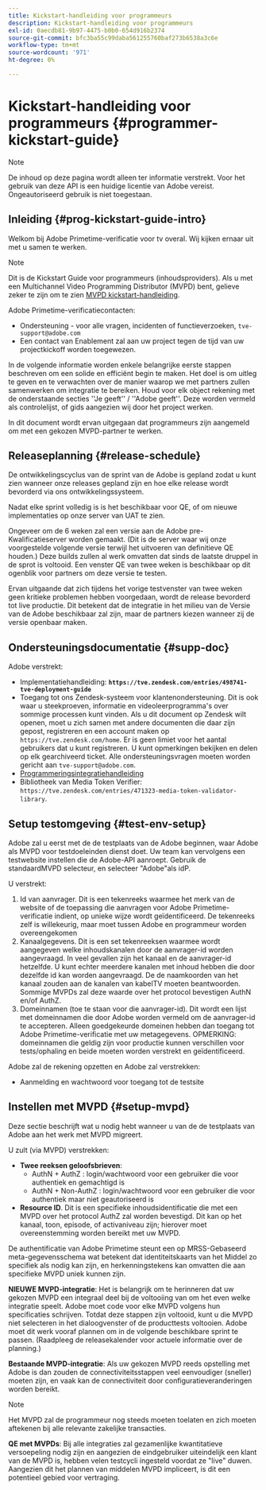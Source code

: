 ```yaml
---
title: Kickstart-handleiding voor programmeurs
description: Kickstart-handleiding voor programmeurs
exl-id: 0aecdb81-9b97-4475-b0b0-654d916b2374
source-git-commit: bfc3ba55c99daba561255760baf273b6538a3c6e
workflow-type: tm+mt
source-wordcount: '971'
ht-degree: 0%

---
```


# Kickstart-handleiding voor programmeurs {#programmer-kickstart-guide}

>[!NOTE]
>
>De inhoud op deze pagina wordt alleen ter informatie verstrekt. Voor het gebruik van deze API is een huidige licentie van Adobe vereist. Ongeautoriseerd gebruik is niet toegestaan.

## Inleiding {#prog-kickstart-guide-intro}

Welkom bij Adobe Primetime-verificatie voor tv overal. Wij kijken ernaar uit met u samen te werken.

>[!NOTE]
>
>Dit is de Kickstart Guide voor programmeurs (inhoudsproviders). Als u met een Multichannel Video Programming Distributor (MVPD) bent, gelieve zeker te zijn om te zien [MVPD kickstart-handleiding](/help/authentication/mvpd-kickstart-guide.md).


Adobe Primetime-verificatiecontacten:

* Ondersteuning - voor alle vragen, incidenten of functieverzoeken, `tve-support@adobe.com`
* Een contact van Enablement zal aan uw project tegen de tijd van uw projectkickoff worden toegewezen.

In de volgende informatie worden enkele belangrijke eerste stappen beschreven om een solide en efficiënt begin te maken. Het doel is om uitleg te geven en te verwachten over de manier waarop we met partners zullen samenwerken om integratie te bereiken. Houd voor elk object rekening met de onderstaande secties &#39;&#39;Je geeft&#39;&#39; / &#39;&#39;Adobe geeft&#39;&#39;. Deze worden vermeld als controlelijst, of gids aangezien wij door het project werken.

In dit document wordt ervan uitgegaan dat programmeurs zijn aangemeld om met een gekozen MVPD-partner te werken.

## Releaseplanning {#release-schedule}

De ontwikkelingscyclus van de sprint van de Adobe is gepland zodat u kunt zien wanneer onze releases gepland zijn en hoe elke release wordt bevorderd via ons ontwikkelingssysteem.

Nadat elke sprint volledig is is het beschikbaar voor QE, of om nieuwe implementaties op onze server van UAT te zien.

Ongeveer om de 6 weken zal een versie aan de Adobe pre-Kwalificatieserver worden gemaakt. (Dit is de server waar wij onze voorgestelde volgende versie terwijl het uitvoeren van definitieve QE houden.) Deze builds zullen al werk omvatten dat sinds de laatste druppel in de sprot is voltooid. Een venster QE van twee weken is beschikbaar op dit ogenblik voor partners om deze versie te testen.

Ervan uitgaande dat zich tijdens het vorige testvenster van twee weken geen kritieke problemen hebben voorgedaan, wordt de release bevorderd tot live productie. Dit betekent dat de integratie in het milieu van de Versie van de Adobe beschikbaar zal zijn, maar de partners kiezen wanneer zij de versie openbaar maken.

<!--For the latest release schedule information, see the Release Calendar.-->

## Ondersteuningsdocumentatie {#supp-doc}

Adobe verstrekt:

* Implementatiehandleiding: **`https://tve.zendesk.com/entries/498741-tve-deployment-guide`**
* Toegang tot ons Zendesk-systeem voor klantenondersteuning. Dit is ook waar u steekproeven, informatie en videoleerprogramma&#39;s over sommige processen kunt vinden. Als u dit document op Zendesk wilt openen, moet u zich samen met andere documenten die daar zijn gepost, registreren en een account maken op `https://tve.zendesk.com/home`. Er is geen limiet voor het aantal gebruikers dat u kunt registreren.  U kunt opmerkingen bekijken en delen op elk gearchiveerd ticket. Alle ondersteuningsvragen moeten worden gericht aan `tve-support@adobe.com`.
* [Programmeringsintegratiehandleiding](/help/authentication/programmer-integration-guide-overview.md)
* Bibliotheek van Media Token Verifier: `https://tve.zendesk.com/entries/471323-media-token-validator-library`.

## Setup testomgeving {#test-env-setup}

Adobe zal u eerst met de de testplaats van de Adobe beginnen, waar Adobe als MVPD voor testdoeleinden dienst doet. Uw team kan vervolgens een testwebsite instellen die de Adobe-API aanroept. Gebruik de standaardMVPD selecteur, en selecteer &quot;Adobe&quot;als idP.

U verstrekt:

1. Id van aanvrager. Dit is een tekenreeks waarmee het merk van de website of de toepassing die aanvragen voor Adobe Primetime-verificatie indient, op unieke wijze wordt geïdentificeerd. De tekenreeks zelf is willekeurig, maar moet tussen Adobe en programmeur worden overeengekomen
1. Kanaalgegevens. Dit is een set tekenreeksen waarmee wordt aangegeven welke inhoudskanalen door de aanvrager-id worden aangevraagd. In veel gevallen zijn het kanaal en de aanvrager-id hetzelfde. U kunt echter meerdere kanalen met inhoud hebben die door dezelfde id kan worden aangevraagd. De de naamkoorden van het kanaal zouden aan de kanalen van kabelTV moeten beantwoorden. Sommige MVPDs zal deze waarde over het protocol bevestigen AuthN en/of AuthZ.
1. Domeinnamen (toe te staan voor die aanvrager-id). Dit wordt een lijst met domeinnamen die door Adobe worden vermeld om de aanvrager-id te accepteren. Alleen goedgekeurde domeinen hebben dan toegang tot Adobe Primetime-verificatie met uw metagegevens. OPMERKING: domeinnamen die geldig zijn voor productie kunnen verschillen voor tests/ophaling en beide moeten worden verstrekt en geïdentificeerd.

Adobe zal de rekening opzetten en Adobe zal verstrekken:

* Aanmelding en wachtwoord voor toegang tot de testsite

## Instellen met MVPD {#setup-mvpd}

Deze sectie beschrijft wat u nodig hebt wanneer u van de de testplaats van Adobe aan het werk met MVPD migreert.

U zult (via MVPD) verstrekken:

* **Twee reeksen geloofsbrieven**:
   * AuthN + AuthZ : login/wachtwoord voor een gebruiker die voor authentiek en gemachtigd is
   * AuthN + Non-AuthZ : login/wachtwoord voor een gebruiker die voor authentiek maar niet geautoriseerd is
* **Resource ID**. Dit is een specifieke inhoudsidentificatie die met een MVPD over het protocol AuthZ zal worden bevestigd. Dit kan op het kanaal, toon, episode, of activaniveau zijn; hierover moet overeenstemming worden bereikt met uw MVPD.

De authentificatie van Adobe Primetime steunt een op MRSS-Gebaseerd meta-gegevensschema wat betekent dat identiteitskaarts van het Middel zo specifiek als nodig kan zijn, en herkenningstekens kan omvatten die aan specifieke MVPD uniek kunnen zijn.

**NIEUWE MVPD-integratie**: Het is belangrijk om te herinneren dat uw gekozen MVPD een integraal deel bij de voltooiing van om het even welke integratie speelt. Adobe moet code voor elke MVPD volgens hun specificaties schrijven. Totdat deze stappen zijn voltooid, kunt u die MVPD niet selecteren in het dialoogvenster of de producttests voltooien. Adobe moet dit werk vooraf plannen om in de volgende beschikbare sprint te passen. (Raadpleeg de releasekalender voor actuele informatie over de planning.)

**Bestaande MVPD-integratie**: Als uw gekozen MVPD reeds opstelling met Adobe is dan zouden de connectiviteitsstappen veel eenvoudiger (sneller) moeten zijn, en vaak kan de connectiviteit door configuratieveranderingen worden bereikt.

>[!NOTE]
>
>Het MVPD zal de programmeur nog steeds moeten toelaten en zich moeten aftekenen bij alle relevante zakelijke transacties.

**QE met MVPDs**: Bij alle integraties zal gezamenlijke kwantitatieve versoepeling nodig zijn en aangezien de eindgebruiker uiteindelijk een klant van de MVPD is, hebben velen testcycli ingesteld voordat ze &quot;live&quot; duwen. Aangezien dit het plannen van middelen MVPD impliceert, is dit een potentieel gebied voor vertraging.

<!--
>[RELATEDINFORMATION]
>[MVPD Kickstart Guide](help\authentication\mvpd-kickstart-guide.md)
-->
